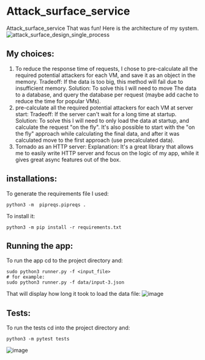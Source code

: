 # Attack_surface_service
Attack_surface_service That was fun!
Here is the architecture of my system.
![attack_surface_design_single_process](https://user-images.githubusercontent.com/35425887/126724467-eae657db-c406-465a-a03c-888948642351.png)

## My choices:
1. To reduce the response time of requests, I chose to pre-calculate all the required potential attackers for each VM, and save it as an object in the memory.
    Tradeoff: If the data is too big, this method will fail due to insufficient memory. 
    Solution: To solve this I will need to move The data to a database, and query the database per request (maybe add cache to reduce the time for popular VMs).
2. pre-calculate all the required potential attackers for each VM at server start:
    Tradeoff: If the server can't wait for a long time at startup. 
    Solution: To solve this I will need to only load the data at startup, and calculate the request "on the fly". It's also possible to start with the "on the fly" approach while calculating the final data, and after it was calculated move to the first approach (use precalculated data).
3. Tornado as an HTTP server:
    Explanation: It's a great library that allows me to easily write HTTP server and focus on the logic of my app, while it gives great async features out of the box. 



## installations:

To generate the requirements file I used:
```
python3 -m  pipreqs.pipreqs .
```

To install it:
```
python3 -m pip install -r requirements.txt
```


## Running the app:
To run the app cd to the project directory and:
```
sudo python3 runner.py -f <input_file>
# for example:
sudo python3 runner.py -f data/input-3.json
```
That will display how long it took to load the data file:
![image](https://user-images.githubusercontent.com/35425887/126723466-c587e77f-f259-4eed-b57b-11041aebeb0b.png)


## Tests:
To run the tests cd into the project directory and:
```
python3 -m pytest tests
```
![image](https://user-images.githubusercontent.com/35425887/126723654-06f36a3c-9d88-4503-8d8d-c7a61f8a401b.png)

